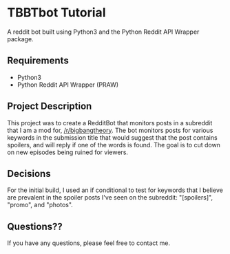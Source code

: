 # TBBTbot Tutorial

A reddit bot built using Python3 and the Python Reddit API Wrapper package.

## Requirements
- Python3
- Python Reddit API Wrapper (PRAW)

## Project Description
This project was to create a RedditBot that monitors posts in a subreddit that I am a mod for, [/r/bigbangtheory](http://www.reddit.com/r/bigbangtheory). The bot monitors posts for various keywords in the submission title that would suggest that the post contains spoilers, and will reply if one of the words is found. The goal is to cut down on new episodes being ruined for viewers.

## Decisions
For the initial build, I used an if conditional to test for keywords that I believe are prevalent in the spoiler posts I've seen on the subreddit: "[spoilers]", "promo", and "photos".

## Questions??
If you have any questions, please feel free to contact me.
